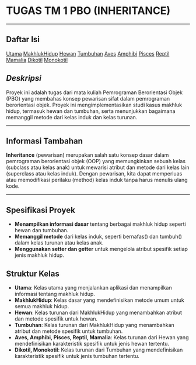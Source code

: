 # **TUGAS TM 1 PBO (INHERITANCE)**
___
## **Daftar Isi**
[Utama](https://github.com/anisatanti/PBO_Pertemuan_Pertama/blob/main/Utama.java)
[MakhlukHidup](https://github.com/anisatanti/PBO_Pertemuan_Pertama/blob/main/MakhlukHidup.java)
[Hewan](https://github.com/anisatanti/PBO_Pertemuan_Pertama/blob/main/Hewan.java)
[Tumbuhan](https://github.com/anisatanti/PBO_Pertemuan_Pertama/blob/main/Tumbuhan.java)
[Aves](https://github.com/anisatanti/PBO_Pertemuan_Pertama/blob/main/Aves.java)
[Amphibi](https://github.com/anisatanti/PBO_Pertemuan_Pertama/blob/main/Amphibi.java)
[Pisces](https://github.com/anisatanti/PBO_Pertemuan_Pertama/blob/main/Pisces.java)
[Reptil](https://github.com/anisatanti/PBO_Pertemuan_Pertama/blob/main/Reptil.java)
[Mamalia](https://github.com/anisatanti/PBO_Pertemuan_Pertama/blob/main/Mamalia.java)
[Dikotil](https://github.com/anisatanti/PBO_Pertemuan_Pertama/blob/main/Dikotil.java)
[Monokotil](https://github.com/anisatanti/PBO_Pertemuan_Pertama/blob/main/Monokotil.java)

##  **_Deskripsi_**
Proyek ini adalah tugas dari mata kuliah Pemrograman Berorientasi Objek (PBO) yang membahas konsep pewarisan sifat dalam pemrograman berorientasi objek. Proyek ini mengimplementasikan studi kasus makhluk hidup, termasuk hewan dan tumbuhan, serta menunjukkan bagaimana memanggil metode dari kelas induk dan kelas turunan.
___
## **Informasi Tambahan**
**Inheritance** (pewarisan) merupakan salah satu konsep dasar dalam pemrograman berorientasi objek (OOP) yang memungkinkan sebuah kelas (subclass atau kelas anak) untuk mewarisi atribut dan metode dari kelas lain (superclass atau kelas induk). Dengan pewarisan, kita dapat memperluas atau memodifikasi perilaku (method) kelas induk tanpa harus menulis ulang kode.
___
## **Spesifikasi Proyek**
- **Menampilkan informasi dasar** tentang berbagai makhluk hidup seperti hewan dan tumbuhan.
- **Memanggil metode** dari kelas induk, seperti bernafas() dan tumbuh() dalam kelas turunan atau kelas anak.
- **Menggunakan setter dan getter** untuk mengelola atribut spesifik setiap jenis makhluk hidup.

## **Struktur Kelas**
- **Utama**: Kelas utama yang menjalankan aplikasi dan menampilkan informasi tentang makhluk hidup.
- **MakhlukHidup**: Kelas dasar yang mendefinisikan metode umum untuk semua makhluk hidup.
- **Hewan**: Kelas turunan dari MakhlukHidup yang menambahkan atribut dan metode spesifik untuk hewan.
- **Tumbuhan**: Kelas turunan dari MakhlukHidup yang menambahkan atribut dan metode spesifik untuk tumbuhan.
- **Aves, Amphibi, Pisces, Reptil, Mamalia**: Kelas turunan dari Hewan yang mendefinisikan karakteristik spesifik untuk jenis hewan tertentu.
- **Dikotil, Monokotil**: Kelas turunan dari Tumbuhan yang mendefinisikan karakteristik spesifik untuk jenis tumbuhan tertentu.
